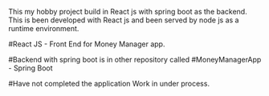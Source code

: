 This my hobby project build in React js with spring boot as the backend. This is been developed with React js and been served by node js as a runtime environment.

#React JS - Front End for Money Manager app.

#Backend with spring boot is in other repository called #MoneyManagerApp - Spring Boot

#Have not completed the application Work in under process. 
